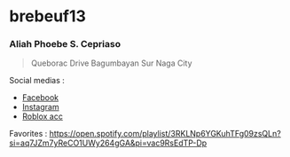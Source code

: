 # brebeuf13
### Aliah Phoebe S. Cepriaso 
> Queborac Drive Bagumbayan Sur Naga City

Social medias :
- [Facebook](https://www.facebook.com/AliahPhoebe/) 
- [Instagram](https://www.instagram.com/f.febzz/)
- [Roblox acc](https://www.roblox.com/users/4730596636/profile)

Favorites : 
https://open.spotify.com/playlist/3RKLNp6YGKuhTFg09zsQLn?si=aq7JZm7yReCO1UWy264gGA&pi=vac9RsEdTP-Dp
